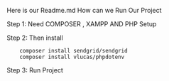 Here is our Readme.md
How can we Run Our Project 


Step 1: Need COMPOSER   , XAMPP AND PHP Setup

Step 2: Then install 

        composer install sendgrid/sendgrid
        composer install vlucas/phpdotenv

Step 3: Run Project